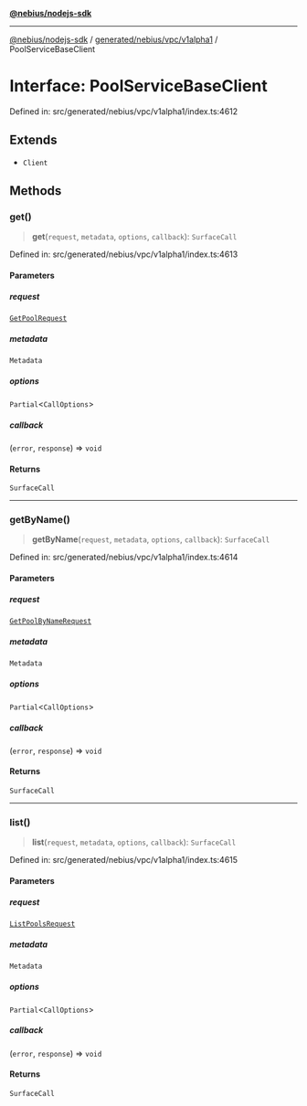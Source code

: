 [**@nebius/nodejs-sdk**](../../../../../README.md)

***

[@nebius/nodejs-sdk](../../../../../README.md) / [generated/nebius/vpc/v1alpha1](../README.md) / PoolServiceBaseClient

# Interface: PoolServiceBaseClient

Defined in: src/generated/nebius/vpc/v1alpha1/index.ts:4612

## Extends

- `Client`

## Methods

### get()

> **get**(`request`, `metadata`, `options`, `callback`): `SurfaceCall`

Defined in: src/generated/nebius/vpc/v1alpha1/index.ts:4613

#### Parameters

##### request

[`GetPoolRequest`](GetPoolRequest.md)

##### metadata

`Metadata`

##### options

`Partial`\<`CallOptions`\>

##### callback

(`error`, `response`) => `void`

#### Returns

`SurfaceCall`

***

### getByName()

> **getByName**(`request`, `metadata`, `options`, `callback`): `SurfaceCall`

Defined in: src/generated/nebius/vpc/v1alpha1/index.ts:4614

#### Parameters

##### request

[`GetPoolByNameRequest`](GetPoolByNameRequest.md)

##### metadata

`Metadata`

##### options

`Partial`\<`CallOptions`\>

##### callback

(`error`, `response`) => `void`

#### Returns

`SurfaceCall`

***

### list()

> **list**(`request`, `metadata`, `options`, `callback`): `SurfaceCall`

Defined in: src/generated/nebius/vpc/v1alpha1/index.ts:4615

#### Parameters

##### request

[`ListPoolsRequest`](ListPoolsRequest.md)

##### metadata

`Metadata`

##### options

`Partial`\<`CallOptions`\>

##### callback

(`error`, `response`) => `void`

#### Returns

`SurfaceCall`

